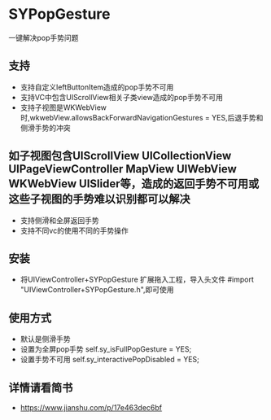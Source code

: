# SYPopGesture
一键解决pop手势问题

## 支持
* 支持自定义leftButtonItem造成的pop手势不可用
* 支持VC中包含UIScrollView相关子类view造成的pop手势不可用
* 支持子视图是WKWebView时,wkwebView.allowsBackForwardNavigationGestures = YES,后退手势和侧滑手势的冲突
## 如子视图包含UIScrollView UICollectionView UIPageViewController MapView UIWebView WKWebView UISlider等，造成的返回手势不可用或这些子视图的手势难以识别都可以解决
* 支持侧滑和全屏返回手势
* 支持不同vc的使用不同的手势操作

## 安装
* 将UIViewController+SYPopGesture 扩展拖入工程，导入头文件 #import "UIViewController+SYPopGesture.h",即可使用

## 使用方式
* 默认是侧滑手势
* 设置为全屏pop手势    self.sy_isFullPopGesture = YES;
* 设置手势不可用       self.sy_interactivePopDisabled = YES;

## 详情请看简书
  * https://www.jianshu.com/p/17e463dec6bf

